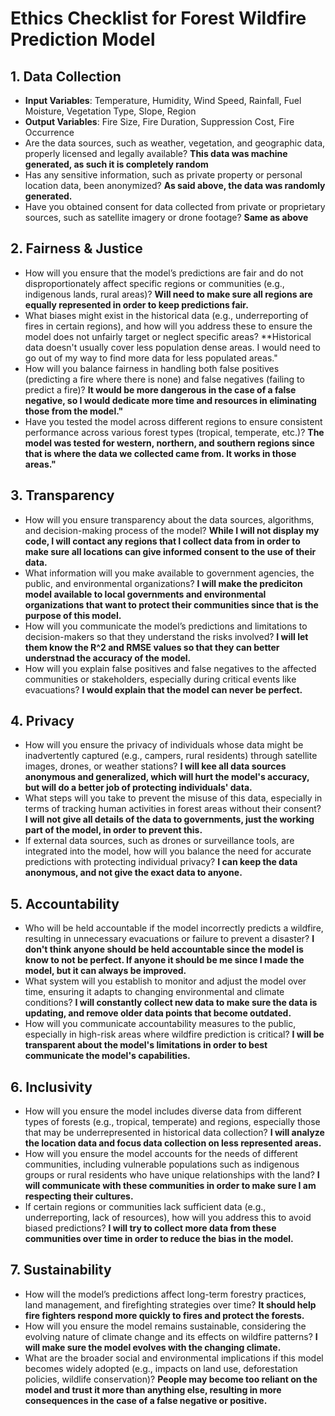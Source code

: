 
# Ethics Checklist for Forest Wildfire Prediction Model

## 1. Data Collection
- **Input Variables**: Temperature, Humidity, Wind Speed, Rainfall, Fuel Moisture, Vegetation Type, Slope, Region
- **Output Variables**: Fire Size, Fire Duration, Suppression Cost, Fire Occurrence
- Are the data sources, such as weather, vegetation, and geographic data, properly licensed and legally available? **This data was machine generated, as such it is completely random**
- Has any sensitive information, such as private property or personal location data, been anonymized? **As said above, the data was randomly generated.**
- Have you obtained consent for data collected from private or proprietary sources, such as satellite imagery or drone footage? **Same as above**

## 2. Fairness & Justice
- How will you ensure that the model’s predictions are fair and do not disproportionately affect specific regions or communities (e.g., indigenous lands, rural areas)? **Will need to make sure all regions are equally represented in order to keep predictions fair.**
- What biases might exist in the historical data (e.g., underreporting of fires in certain regions), and how will you address these to ensure the model does not unfairly target or neglect specific areas? **Historical data doesn't usually cover less population dense areas. I would need to go out of my way to find more data for less populated areas."
- How will you balance fairness in handling both false positives (predicting a fire where there is none) and false negatives (failing to predict a fire)? **It would be more dangerous in the case of a false negative, so I would dedicate more time and resources in eliminating those from the model."**
- Have you tested the model across different regions to ensure consistent performance across various forest types (tropical, temperate, etc.)? **The model was tested for western, northern, and southern regions since that is where the data we collected came from. It works in those areas."**

## 3. Transparency
- How will you ensure transparency about the data sources, algorithms, and decision-making process of the model? **While I will not display my code, I will contact any regions that I collect data from in order to make sure all locations can give informed consent to the use of their data.**
- What information will you make available to government agencies, the public, and environmental organizations? **I will make the prediciton model available to local governments and environmental organizations that want to protect their communities since that is the purpose of this model.**
- How will you communicate the model’s predictions and limitations to decision-makers so that they understand the risks involved? **I will let them know the R^2 and RMSE values so that they can better understnad the accuracy of the model.**
- How will you explain false positives and false negatives to the affected communities or stakeholders, especially during critical events like evacuations? **I would explain that the model can never be perfect.**

## 4. Privacy
- How will you ensure the privacy of individuals whose data might be inadvertently captured (e.g., campers, rural residents) through satellite images, drones, or weather stations? **I will kee all data sources anonymous and generalized, which will hurt the model's accuracy, but will do a better job of protecting individuals' data.**
- What steps will you take to prevent the misuse of this data, especially in terms of tracking human activities in forest areas without their consent? **I will not give all details of the data to governments, just the working part of the model, in order to prevent this.**
- If external data sources, such as drones or surveillance tools, are integrated into the model, how will you balance the need for accurate predictions with protecting individual privacy? **I can keep the data anonymous, and not give the exact data to anyone.**

## 5. Accountability
- Who will be held accountable if the model incorrectly predicts a wildfire, resulting in unnecessary evacuations or failure to prevent a disaster? **I don't think anyone should be held accountable since the model is know to not be perfect. If anyone it should be me since I made the model, but it can always be improved.**
- What system will you establish to monitor and adjust the model over time, ensuring it adapts to changing environmental and climate conditions? **I will constantly collect new data to make sure the data is updating, and remove older data points that become outdated.**
- How will you communicate accountability measures to the public, especially in high-risk areas where wildfire prediction is critical? **I will be transparent about the model's limitations in order to best communicate the model's capabilities.**

## 6. Inclusivity
- How will you ensure the model includes diverse data from different types of forests (e.g., tropical, temperate) and regions, especially those that may be underrepresented in historical data collection? **I will analyze the location data and focus data collection on less represented areas.**
- How will you ensure the model accounts for the needs of different communities, including vulnerable populations such as indigenous groups or rural residents who have unique relationships with the land? **I will communicate with these communities in order to make sure I am respecting their cultures.**
- If certain regions or communities lack sufficient data (e.g., underreporting, lack of resources), how will you address this to avoid biased predictions? **I will try to collect more data from these communities over time in order to reduce the bias in the model.**

## 7. Sustainability
- How will the model’s predictions affect long-term forestry practices, land management, and firefighting strategies over time? **It should help fire fighters respond more quickly to fires and protect the forests.**
- How will you ensure the model remains sustainable, considering the evolving nature of climate change and its effects on wildfire patterns? **I will make sure the model evolves with the changing climate.**
- What are the broader social and environmental implications if this model becomes widely adopted (e.g., impacts on land use, deforestation policies, wildlife conservation)? **People may become too reliant on the model and trust it more than anything else, resulting in more consequences in the case of a false negative or positive.**
